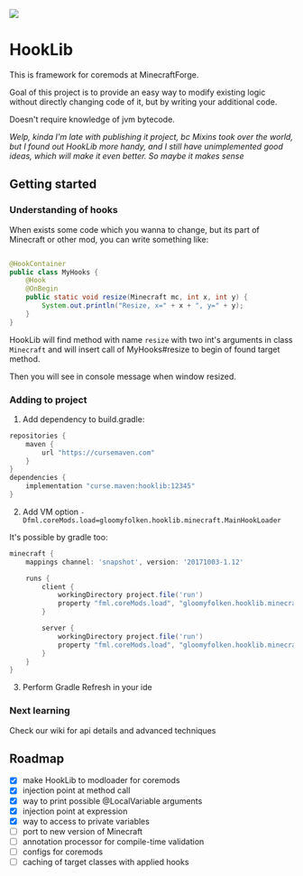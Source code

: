 [![](https://jitpack.io/v/hohserg1/HookLib.svg)](https://jitpack.io/#hohserg1/HookLib)

# HookLib

This is framework for coremods at MinecraftForge.

Goal of this project is to provide an easy way to modify existing logic without directly changing code of it, but by writing your additional code.

Doesn't require knowledge of jvm bytecode.

*Welp, kinda I'm late with publishing it project, bc Mixins took over the world, but I found out HookLib more handy, and I still have unimplemented
good ideas, which will make it even better. So maybe it makes sense*

## Getting started

### Understanding of hooks

When exists some code which you wanna to change, but its part of Minecraft or other mod, you can write something like:

```java

@HookContainer
public class MyHooks {
    @Hook
    @OnBegin
    public static void resize(Minecraft mc, int x, int y) {
        System.out.println("Resize, x=" + x + ", y=" + y);
    }
}
```

HookLib will find method with name `resize` with two int's arguments in class `Minecraft` and will insert call of MyHooks#resize to begin of found
target method.

Then you will see in console message when window resized.

### Adding to project

1. Add dependency to build.gradle:

```groovy
repositories {
    maven {
        url "https://cursemaven.com"
    }
}
dependencies {
    implementation "curse.maven:hooklib:12345"
}
```

2. Add VM option `-Dfml.coreMods.load=gloomyfolken.hooklib.minecraft.MainHookLoader`

It's possible by gradle too:

```groovy
minecraft {
    mappings channel: 'snapshot', version: '20171003-1.12'

    runs {
        client {
            workingDirectory project.file('run')
            property "fml.coreMods.load", "gloomyfolken.hooklib.minecraft.MainHookLoader" //here
        }

        server {
            workingDirectory project.file('run')
            property "fml.coreMods.load", "gloomyfolken.hooklib.minecraft.MainHookLoader" //here
        }
    }
}
```

3. Perform Gradle Refresh in your ide

### Next learning

Check our wiki for api details and advanced techniques

## Roadmap

- [x] make HookLib to modloader for coremods
- [x] injection point at method call
- [x] way to print possible @LocalVariable arguments
- [x] injection point at expression
- [x] way to access to private variables
- [ ] port to new version of Minecraft
- [ ] annotation processor for compile-time validation
- [ ] configs for coremods
- [ ] caching of target classes with applied hooks

